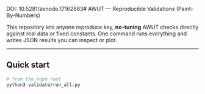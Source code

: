  DOI: 10.5281/zenodo.17162883# AWUT — Reproducible Validations (Paint-By-Numbers)

This repository lets anyone reproduce key, **no-tuning** AWUT checks directly against real data or fixed constants. One command runs everything and writes JSON results you can inspect or plot.

---

## Quick start

```bash
# from the repo root
python3 validate/run_all.py
